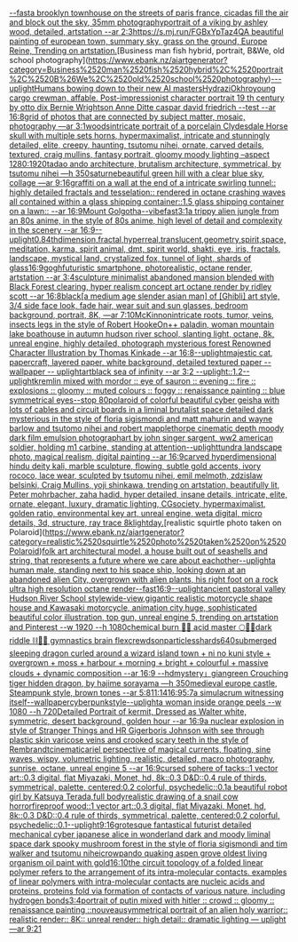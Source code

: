[--fast](https://www.ebank.nz/aiartgenerator?category=--fast)[a brooklyn townhouse on the streets of paris france, cicadas fill the air and block out the sky, 35mm photography](https://www.ebank.nz/aiartgenerator?category=a%2520brooklyn%2520townhouse%2520on%2520the%2520streets%2520of%2520paris%2520france%2C%2520cicadas%2520fill%2520the%2520air%2520and%2520block%2520out%2520the%2520sky%2C%252035mm%2520photography)[portrait of a viking by ashley wood, detailed, artstation --ar 2:3](https://www.ebank.nz/aiartgenerator?category=portrait%2520of%2520a%2520viking%2520by%2520ashley%2520wood%2C%2520detailed%2C%2520artstation%2520--ar%25202%3A3)[<https://s.mj.run/FGBxYpTaz4Q>](https://www.ebank.nz/aiartgenerator?category=%3Chttps%3A//s.mj.run/FGBxYpTaz4Q%3E)[A beautiful painting of  european town,  summary sky, grass on the ground, Europe Reine, Trending on artstation.](https://www.ebank.nz/aiartgenerator?category=A%2520beautiful%2520painting%2520of%2520%2520european%2520town%2C%2520%2520summary%2520sky%2C%2520grass%2520on%2520the%2520ground%2C%2520Europe%2520Reine%2C%2520Trending%2520on%2520artstation.)[Business man fish hybrid, portrait, B&We, old school photography](https://www.ebank.nz/aiartgenerator?category=Business%2520man%2520fish%2520hybrid%2C%2520portrait%2C%2520B%26We%2C%2520old%2520school%2520photography)[-](https://www.ebank.nz/aiartgenerator?category=-)[--uplight](https://www.ebank.nz/aiartgenerator?category=--uplight)[Humans bowing down to their new AI masters](https://www.ebank.nz/aiartgenerator?category=Humans%2520bowing%2520down%2520to%2520their%2520new%2520AI%2520masters)[Hydrazi](https://www.ebank.nz/aiartgenerator?category=Hydrazi)[Okhro](https://www.ebank.nz/aiartgenerator?category=Okhro)[young cargo crewman, affable. Post-impressionist character portrait 19 th century by otto dix Bernie Wrightson Anne Ditte caspar david friedrich --test --ar 16:8](https://www.ebank.nz/aiartgenerator?category=young%2520cargo%2520crewman%2C%2520affable.%2520Post-impressionist%2520character%2520portrait%252019%2520th%2520century%2520by%2520otto%2520dix%2520Bernie%2520Wrightson%2520Anne%2520Ditte%2520caspar%2520david%2520friedrich%2520--test%2520--ar%252016%3A8)[grid of photos that are connected by subject matter, mosaic, photography  —ar 3:1](https://www.ebank.nz/aiartgenerator?category=grid%2520of%2520photos%2520that%2520are%2520connected%2520by%2520subject%2520matter%2C%2520mosaic%2C%2520photography%2520%2520%E2%80%94ar%25203%3A1)[woods](https://www.ebank.nz/aiartgenerator?category=woods)[intricate portrait of a porcelain Clydesdale Horse skull with multiple sets horns,  hypermaximalist, intricate and stunningly detailed, elite, creepy, haunting, tsutomu nihei, ornate, carved details, textured, craig mullins, fantasy portrait, gloomy moody lighting –aspect 1280:1920](https://www.ebank.nz/aiartgenerator?category=intricate%2520portrait%2520of%2520a%2520porcelain%2520Clydesdale%2520Horse%2520skull%2520with%2520multiple%2520sets%2520horns%2C%2520%2520hypermaximalist%2C%2520intricate%2520and%2520stunningly%2520detailed%2C%2520elite%2C%2520creepy%2C%2520haunting%2C%2520tsutomu%2520nihei%2C%2520ornate%2C%2520carved%2520details%2C%2520textured%2C%2520craig%2520mullins%2C%2520fantasy%2520portrait%2C%2520gloomy%2520moody%2520lighting%2520%E2%80%93aspect%25201280%3A1920)[tadao ando architecture, brutalism architecture, symmetrical, by tsutomu nihei —h 350](https://www.ebank.nz/aiartgenerator?category=tadao%2520ando%2520architecture%2C%2520brutalism%2520architecture%2C%2520symmetrical%2C%2520by%2520tsutomu%2520nihei%2520%E2%80%94h%2520350)[](https://www.ebank.nz/aiartgenerator?category=)[saturne](https://www.ebank.nz/aiartgenerator?category=saturne)[beautiful green hill with a clear blue sky, collage —ar 9:16](https://www.ebank.nz/aiartgenerator?category=beautiful%2520green%2520hill%2520with%2520a%2520clear%2520blue%2520sky%2C%2520collage%2520%E2%80%94ar%25209%3A16)[graffiti on a wall at the end of a intricate swirling tunnel:: highly detailed fractals and tesselation:: rendered in octane crashing waves all contained within a glass shipping container::1.5 glass shipping container on a lawn:: --ar 16:9](https://www.ebank.nz/aiartgenerator?category=graffiti%2520on%2520a%2520wall%2520at%2520the%2520end%2520of%2520a%2520intricate%2520swirling%2520tunnel%3A%3A%2520highly%2520detailed%2520fractals%2520and%2520tesselation%3A%3A%2520rendered%2520in%2520octane%2520crashing%2520waves%2520all%2520contained%2520within%2520a%2520glass%2520shipping%2520container%3A%3A1.5%2520glass%2520shipping%2520container%2520on%2520a%2520lawn%3A%3A%2520--ar%252016%3A9)[Mount Golgotha](https://www.ebank.nz/aiartgenerator?category=Mount%2520Golgotha)[--vibefast](https://www.ebank.nz/aiartgenerator?category=--vibefast)[3:1](https://www.ebank.nz/aiartgenerator?category=3%3A1)[a trippy alien jungle from an 80s anime, in the style of 80s anime, high level of detail and complexity in the scenery --ar 16:9](https://www.ebank.nz/aiartgenerator?category=a%2520trippy%2520alien%2520jungle%2520from%2520an%252080s%2520anime%2C%2520in%2520the%2520style%2520of%252080s%2520anime%2C%2520high%2520level%2520of%2520detail%2520and%2520complexity%2520in%2520the%2520scenery%2520--ar%252016%3A9)[--uplight](https://www.ebank.nz/aiartgenerator?category=--uplight)[0.8](https://www.ebank.nz/aiartgenerator?category=0.8)[4thdimension,fractal,hyperreal,translucent,geometry,spirit,space,meditation, karma, spirit animal, dmt, spirit world, shakti, eye, iris, fractals, landscape, mystical land, crystalized fox, tunnel of light, shards of glass](https://www.ebank.nz/aiartgenerator?category=4thdimension%2Cfractal%2Chyperreal%2Ctranslucent%2Cgeometry%2Cspirit%2Cspace%2Cmeditation%2C%2520karma%2C%2520spirit%2520animal%2C%2520dmt%2C%2520spirit%2520world%2C%2520shakti%2C%2520eye%2C%2520iris%2C%2520fractals%2C%2520landscape%2C%2520mystical%2520land%2C%2520crystalized%2520fox%2C%2520tunnel%2520of%2520light%2C%2520shards%2520of%2520glass)[16:9](https://www.ebank.nz/aiartgenerator?category=16%3A9)[gogh](https://www.ebank.nz/aiartgenerator?category=gogh)[futuristic smartphone, photorealistic, octane render, artstation --ar 3:4](https://www.ebank.nz/aiartgenerator?category=futuristic%2520smartphone%2C%2520photorealistic%2C%2520octane%2520render%2C%2520artstation%2520--ar%25203%3A4)[sculpture minimalist abandoned mansion blended with Black Forest clearing, hyper realism concept art octane render by ridley scott --ar 16:8](https://www.ebank.nz/aiartgenerator?category=sculpture%2520minimalist%2520abandoned%2520mansion%2520blended%2520with%2520Black%2520Forest%2520clearing%2C%2520hyper%2520realism%2520concept%2520art%2520octane%2520render%2520by%2520ridley%2520scott%2520--ar%252016%3A8)[black](https://www.ebank.nz/aiartgenerator?category=black)[[a medium age slender asian man] of [Ghibli] art style, 3/4 side face look, fade hair, wear suit and sun glasses, bedroom background, portrait, 8K,  —ar 7:10](https://www.ebank.nz/aiartgenerator?category=%5Ba%2520medium%2520age%2520slender%2520asian%2520man%5D%2520of%2520%5BGhibli%5D%2520art%2520style%2C%25203/4%2520side%2520face%2520look%2C%2520fade%2520hair%2C%2520wear%2520suit%2520and%2520sun%2520glasses%2C%2520bedroom%2520background%2C%2520portrait%2C%25208K%2C%2520%2520%E2%80%94ar%25207%3A10)[McKinnon](https://www.ebank.nz/aiartgenerator?category=McKinnon)[intricate roots, tumor, veins, insects legs in the style of Robert Hooke](https://www.ebank.nz/aiartgenerator?category=intricate%2520roots%2C%2520tumor%2C%2520veins%2C%2520insects%2520legs%2520in%2520the%2520style%2520of%2520Robert%2520Hooke)[On](https://www.ebank.nz/aiartgenerator?category=On)[++ paladin, woman mountain lake boathouse in autumn hudson river school, slanting light, octane, 8k, unreal engine, highly detailed, photograph mysterious forest Renowned Character Illustration by Thomas Kinkade --ar 16:8](https://www.ebank.nz/aiartgenerator?category=%2B%2B%2520paladin%2C%2520woman%2520mountain%2520lake%2520boathouse%2520in%2520autumn%2520hudson%2520river%2520school%2C%2520slanting%2520light%2C%2520octane%2C%25208k%2C%2520unreal%2520engine%2C%2520highly%2520detailed%2C%2520photograph%2520mysterious%2520forest%2520Renowned%2520Character%2520Illustration%2520by%2520Thomas%2520Kinkade%2520--ar%252016%3A8)[--uplight](https://www.ebank.nz/aiartgenerator?category=--uplight)[majestic cat, papercraft, layered paper, white background, detailed textured paper -- wallpaper -- uplight](https://www.ebank.nz/aiartgenerator?category=majestic%2520cat%2C%2520papercraft%2C%2520layered%2520paper%2C%2520white%2520background%2C%2520detailed%2520textured%2520paper%2520--%2520wallpaper%2520--%2520uplight)[art](https://www.ebank.nz/aiartgenerator?category=art)[black sea of infinity --ar 3:2 --uplight](https://www.ebank.nz/aiartgenerator?category=black%2520sea%2520of%2520infinity%2520--ar%25203%3A2%2520--uplight)[::](https://www.ebank.nz/aiartgenerator?category=%3A%3A)[1.2](https://www.ebank.nz/aiartgenerator?category=1.2)[--uplight](https://www.ebank.nz/aiartgenerator?category=--uplight)[kremlin mixed with mordor :: eye of sauron :: evening :: fire :: explosions :: gloomy :: muted colours :: foggy :: renaissance painting :: blue symmetrical eyes--stop 80](https://www.ebank.nz/aiartgenerator?category=kremlin%2520mixed%2520with%2520mordor%2520%3A%3A%2520eye%2520of%2520sauron%2520%3A%3A%2520evening%2520%3A%3A%2520fire%2520%3A%3A%2520explosions%2520%3A%3A%2520gloomy%2520%3A%3A%2520muted%2520colours%2520%3A%3A%2520foggy%2520%3A%3A%2520renaissance%2520painting%2520%3A%3A%2520blue%2520symmetrical%2520eyes--stop%252080)[polaroid of colorful beautiful cyber geisha with lots of cables and circuit boards in a liminal brutalist space detailed dark mysterious in the style of floria sigismondi and matt mahurin and wayne barlow and tsutomo nihei and robert mapplethorpe cinematic depth moody dark film emulsion photograph](https://www.ebank.nz/aiartgenerator?category=polaroid%2520of%2520colorful%2520beautiful%2520cyber%2520geisha%2520with%2520lots%2520of%2520cables%2520and%2520circuit%2520boards%2520in%2520a%2520liminal%2520brutalist%2520space%2520detailed%2520dark%2520mysterious%2520in%2520the%2520style%2520of%2520floria%2520sigismondi%2520and%2520matt%2520mahurin%2520and%2520wayne%2520barlow%2520and%2520tsutomo%2520nihei%2520and%2520robert%2520mapplethorpe%2520cinematic%2520depth%2520moody%2520dark%2520film%2520emulsion%2520photograph)[art by john singer sargent, ww2 american soldier, holding m1 carbine, standing at attention](https://www.ebank.nz/aiartgenerator?category=art%2520by%2520john%2520singer%2520sargent%2C%2520ww2%2520american%2520soldier%2C%2520holding%2520m1%2520carbine%2C%2520standing%2520at%2520attention)[--uplight](https://www.ebank.nz/aiartgenerator?category=--uplight)[tundra landscape photo, magical realism, digital painting --ar 16:9](https://www.ebank.nz/aiartgenerator?category=tundra%2520landscape%2520photo%2C%2520magical%2520realism%2C%2520digital%2520painting%2520--ar%252016%3A9)[carved hyperdimensional hindu deity kali, marble sculpture, flowing, subtle gold accents, ivory rococo, lace wear, sculpted by tsutomu nihei, emil melmoth, zdzislaw belsinki, Craig Mullins, yoji shinkawa, trending on artstation, beautifully lit, Peter mohrbacher, zaha hadid, hyper detailed, insane details, intricate, elite, ornate, elegant, luxury, dramatic lighting, CGsociety, hypermaximalist, golden ratio, environmental key art, unreal engine, weta digital, micro details, 3d, structure, ray trace 8k](https://www.ebank.nz/aiartgenerator?category=carved%2520hyperdimensional%2520hindu%2520deity%2520kali%2C%2520marble%2520sculpture%2C%2520flowing%2C%2520subtle%2520gold%2520accents%2C%2520ivory%2520rococo%2C%2520lace%2520wear%2C%2520sculpted%2520by%2520tsutomu%2520nihei%2C%2520emil%2520melmoth%2C%2520zdzislaw%2520belsinki%2C%2520Craig%2520Mullins%2C%2520yoji%2520shinkawa%2C%2520trending%2520on%2520artstation%2C%2520beautifully%2520lit%2C%2520Peter%2520mohrbacher%2C%2520zaha%2520hadid%2C%2520hyper%2520detailed%2C%2520insane%2520details%2C%2520intricate%2C%2520elite%2C%2520ornate%2C%2520elegant%2C%2520luxury%2C%2520dramatic%2520lighting%2C%2520CGsociety%2C%2520hypermaximalist%2C%2520golden%2520ratio%2C%2520environmental%2520key%2520art%2C%2520unreal%2520engine%2C%2520weta%2520digital%2C%2520micro%2520details%2C%25203d%2C%2520structure%2C%2520ray%2520trace%25208k)[light](https://www.ebank.nz/aiartgenerator?category=light)[day.](https://www.ebank.nz/aiartgenerator?category=day.)[realistic squirtle photo taken on Polaroid](https://www.ebank.nz/aiartgenerator?category=realistic%2520squirtle%2520photo%2520taken%2520on%2520Polaroid)[folk art architectural model, a house built out of seashells and string, that represents a future where we care about eachother](https://www.ebank.nz/aiartgenerator?category=folk%2520art%2520architectural%2520model%2C%2520a%2520house%2520built%2520out%2520of%2520seashells%2520and%2520string%2C%2520that%2520represents%2520a%2520future%2520where%2520we%2520care%2520about%2520eachother)[--uplight](https://www.ebank.nz/aiartgenerator?category=--uplight)[a human male,  standing next to his space ship, looking down at an abandoned alien City, overgrown with alien plants, his right foot on a rock ultra high resolution octane render](https://www.ebank.nz/aiartgenerator?category=a%2520human%2520male%2C%2520%2520standing%2520next%2520to%2520his%2520space%2520ship%2C%2520looking%2520down%2520at%2520an%2520abandoned%2520alien%2520City%2C%2520overgrown%2520with%2520alien%2520plants%2C%2520his%2520right%2520foot%2520on%2520a%2520rock%2520ultra%2520high%2520resolution%2520octane%2520render)[--fast](https://www.ebank.nz/aiartgenerator?category=--fast)[16:9](https://www.ebank.nz/aiartgenerator?category=16%3A9)[--uplight](https://www.ebank.nz/aiartgenerator?category=--uplight)[ancient pastoral valley Hudson River School style](https://www.ebank.nz/aiartgenerator?category=ancient%2520pastoral%2520valley%2520Hudson%2520River%2520School%2520style)[wide-view,gigantic realistic motorcycle shape house and Kawasaki motorcycle, animation city,huge, sophisticated beautiful color illustration, top gun, unreal engine 5, trending on artstation and Pinterest --w 1920 --h 1080](https://www.ebank.nz/aiartgenerator?category=wide-view%2Cgigantic%2520realistic%2520motorcycle%2520shape%2520house%2520and%2520Kawasaki%2520motorcycle%2C%2520animation%2520city%2Chuge%2C%2520sophisticated%2520beautiful%2520color%2520illustration%2C%2520top%2520gun%2C%2520unreal%2520engine%25205%2C%2520trending%2520on%2520artstation%2520and%2520Pinterest%2520--w%25201920%2520--h%25201080)[chemical burn 🫧🍋 acid master 🌕🪺🌸dark riddle ⛓📡🔐 gymnastics brain flex](https://www.ebank.nz/aiartgenerator?category=chemical%2520burn%2520%F0%9F%AB%A7%F0%9F%8D%8B%2520acid%2520master%2520%F0%9F%8C%95%F0%9F%AA%BA%F0%9F%8C%B8dark%2520riddle%2520%E2%9B%93%F0%9F%93%A1%F0%9F%94%90%2520gymnastics%2520brain%2520flex)[crewdson](https://www.ebank.nz/aiartgenerator?category=crewdson)[particles](https://www.ebank.nz/aiartgenerator?category=particles)[shards](https://www.ebank.nz/aiartgenerator?category=shards)[640](https://www.ebank.nz/aiartgenerator?category=640)[submerged sleeping dragon curled around a wizard island town + ni no kuni style + overgrown + moss + harbour + morning + bright + colourful + massive clouds + dynamic composition --ar 16:9 --hd](https://www.ebank.nz/aiartgenerator?category=submerged%2520sleeping%2520dragon%2520curled%2520around%2520a%2520wizard%2520island%2520town%2520%2B%2520ni%2520no%2520kuni%2520style%2520%2B%2520overgrown%2520%2B%2520moss%2520%2B%2520harbour%2520%2B%2520morning%2520%2B%2520bright%2520%2B%2520colourful%2520%2B%2520massive%2520clouds%2520%2B%2520dynamic%2520composition%2520--ar%252016%3A9%2520--hd)[mystery」](https://www.ebank.nz/aiartgenerator?category=mystery%E3%80%8D)[gian](https://www.ebank.nz/aiartgenerator?category=gian)[green Crouching tiger hidden dragon, by hajime sorayama —h 350](https://www.ebank.nz/aiartgenerator?category=green%2520Crouching%2520tiger%2520hidden%2520dragon%2C%2520by%2520hajime%2520sorayama%2520%E2%80%94h%2520350)[medieval europe castle, Steampunk style, brown tones --ar 5:8](https://www.ebank.nz/aiartgenerator?category=medieval%2520europe%2520castle%2C%2520Steampunk%2520style%2C%2520brown%2520tones%2520--ar%25205%3A8)[11:14](https://www.ebank.nz/aiartgenerator?category=11%3A14)[16:9](https://www.ebank.nz/aiartgenerator?category=16%3A9)[5:7](https://www.ebank.nz/aiartgenerator?category=5%3A7)[a simulacrum witnessing itself](https://www.ebank.nz/aiartgenerator?category=a%2520simulacrum%2520witnessing%2520itself)[--wallpaper](https://www.ebank.nz/aiartgenerator?category=--wallpaper)[cyberpunk](https://www.ebank.nz/aiartgenerator?category=cyberpunk)[style](https://www.ebank.nz/aiartgenerator?category=style)[--uplight](https://www.ebank.nz/aiartgenerator?category=--uplight)[a woman inside orange peels --w 1080 --h 720](https://www.ebank.nz/aiartgenerator?category=a%2520woman%2520inside%2520orange%2520peels%2520--w%25201080%2520--h%2520720)[Detailed Portrait of kermit, Dressed as Walter white, symmetric, desert background, golden hour --ar 16:9](https://www.ebank.nz/aiartgenerator?category=Detailed%2520Portrait%2520of%2520kermit%2C%2520Dressed%2520as%2520Walter%2520white%2C%2520symmetric%2C%2520desert%2520background%2C%2520golden%2520hour%2520--ar%252016%3A9)[a nuclear explosion in style of Stranger Things and HR Giger](https://www.ebank.nz/aiartgenerator?category=a%2520nuclear%2520explosion%2520in%2520style%2520of%2520Stranger%2520Things%2520and%2520HR%2520Giger)[boris Johnson with see through plastic skin varicose veins and crooked scary teeth in the style of Rembrandt](https://www.ebank.nz/aiartgenerator?category=boris%2520Johnson%2520with%2520see%2520through%2520plastic%2520skin%2520varicose%2520veins%2520and%2520crooked%2520scary%2520teeth%2520in%2520the%2520style%2520of%2520Rembrandt)[cinematic](https://www.ebank.nz/aiartgenerator?category=cinematic)[ariel perspective of magical currents, floating, sine waves, wispy, volumetric lighting, realistic, detailed, macro photography, sunrise, octane, unreal engine 5 --ar 16:9](https://www.ebank.nz/aiartgenerator?category=ariel%2520perspective%2520of%2520magical%2520currents%2C%2520floating%2C%2520sine%2520waves%2C%2520wispy%2C%2520volumetric%2520lighting%2C%2520realistic%2C%2520detailed%2C%2520macro%2520photography%2C%2520sunrise%2C%2520octane%2C%2520unreal%2520engine%25205%2520--ar%252016%3A9)[cursed sphere of tacks::1 vector art::0.3 digital, flat Miyazaki, Monet, hd, 8k::0.3 D&D::0.4 rule of thirds, symmetrical, palette, centered:0.2 colorful, psychedelic::0.1](https://www.ebank.nz/aiartgenerator?category=cursed%2520sphere%2520of%2520tacks%3A%3A1%2520vector%2520art%3A%3A0.3%2520digital%2C%2520flat%2520Miyazaki%2C%2520Monet%2C%2520hd%2C%25208k%3A%3A0.3%2520D%26D%3A%3A0.4%2520rule%2520of%2520thirds%2C%2520symmetrical%2C%2520palette%2C%2520centered%3A0.2%2520colorful%2C%2520psychedelic%3A%3A0.1)[a beautiful robot girl by Katsuya Terada,full body](https://www.ebank.nz/aiartgenerator?category=a%2520beautiful%2520robot%2520girl%2520by%2520Katsuya%2520Terada%2Cfull%2520body)[realistic drawing of a snail cow horror](https://www.ebank.nz/aiartgenerator?category=realistic%2520drawing%2520of%2520a%2520snail%2520cow%2520horror)[fireproof wood::1 vector art::0.3 digital, flat Miyazaki, Monet, hd, 8k::0.3 D&D::0.4 rule of thirds, symmetrical, palette, centered:0.2 colorful, psychedelic::0.1](https://www.ebank.nz/aiartgenerator?category=fireproof%2520wood%3A%3A1%2520vector%2520art%3A%3A0.3%2520digital%2C%2520flat%2520Miyazaki%2C%2520Monet%2C%2520hd%2C%25208k%3A%3A0.3%2520D%26D%3A%3A0.4%2520rule%2520of%2520thirds%2C%2520symmetrical%2C%2520palette%2C%2520centered%3A0.2%2520colorful%2C%2520psychedelic%3A%3A0.1)[--uplight](https://www.ebank.nz/aiartgenerator?category=--uplight)[9:16](https://www.ebank.nz/aiartgenerator?category=9%3A16)[grotesque fantastical futurist detailed mechanical cyber japanese alice in wonderland dark and moody liminal space dark spooky mushroom forest in the style of floria sigismondi and tim walker and tsutomu nihei](https://www.ebank.nz/aiartgenerator?category=grotesque%2520fantastical%2520futurist%2520detailed%2520mechanical%2520cyber%2520japanese%2520alice%2520in%2520wonderland%2520dark%2520and%2520moody%2520liminal%2520space%2520dark%2520spooky%2520mushroom%2520forest%2520in%2520the%2520style%2520of%2520floria%2520sigismondi%2520and%2520tim%2520walker%2520and%2520tsutomu%2520nihei)[crow](https://www.ebank.nz/aiartgenerator?category=crow)[pando quaking aspen grove oldest living organism oil paint with gold](https://www.ebank.nz/aiartgenerator?category=pando%2520quaking%2520aspen%2520grove%2520oldest%2520living%2520organism%2520oil%2520paint%2520with%2520gold)[16:10](https://www.ebank.nz/aiartgenerator?category=16%3A10)[the circuit topology of a folded linear polymer refers to the arrangement of its intra-molecular contacts. examples of linear polymers with intra-molecular contacts are nucleic acids and proteins. proteins fold via formation of contacts of various nature, including hydrogen bonds](https://www.ebank.nz/aiartgenerator?category=the%2520circuit%2520topology%2520of%2520a%2520folded%2520linear%2520polymer%2520refers%2520to%2520the%2520arrangement%2520of%2520its%2520intra-molecular%2520contacts.%2520examples%2520of%2520linear%2520polymers%2520with%2520intra-molecular%2520contacts%2520are%2520nucleic%2520acids%2520and%2520proteins.%2520proteins%2520fold%2520via%2520formation%2520of%2520contacts%2520of%2520various%2520nature%2C%2520including%2520hydrogen%2520bonds)[3:4](https://www.ebank.nz/aiartgenerator?category=3%3A4)[portrait of putin mixed with hitler :: crowd :: gloomy :: renaissance painting ::](https://www.ebank.nz/aiartgenerator?category=portrait%2520of%2520putin%2520mixed%2520with%2520hitler%2520%3A%3A%2520crowd%2520%3A%3A%2520gloomy%2520%3A%3A%2520renaissance%2520painting%2520%3A%3A)[nouveau](https://www.ebank.nz/aiartgenerator?category=nouveau)[symmetrical portrait of an alien holy warrior:: realistic render:: 8K:: unreal render:: high detail:: dramatic lighting — uplight —ar 9:21](https://www.ebank.nz/aiartgenerator?category=symmetrical%2520portrait%2520of%2520an%2520alien%2520holy%2520warrior%3A%3A%2520realistic%2520render%3A%3A%25208K%3A%3A%2520unreal%2520render%3A%3A%2520high%2520detail%3A%3A%2520dramatic%2520lighting%2520%E2%80%94%2520uplight%2520%E2%80%94ar%25209%3A21)